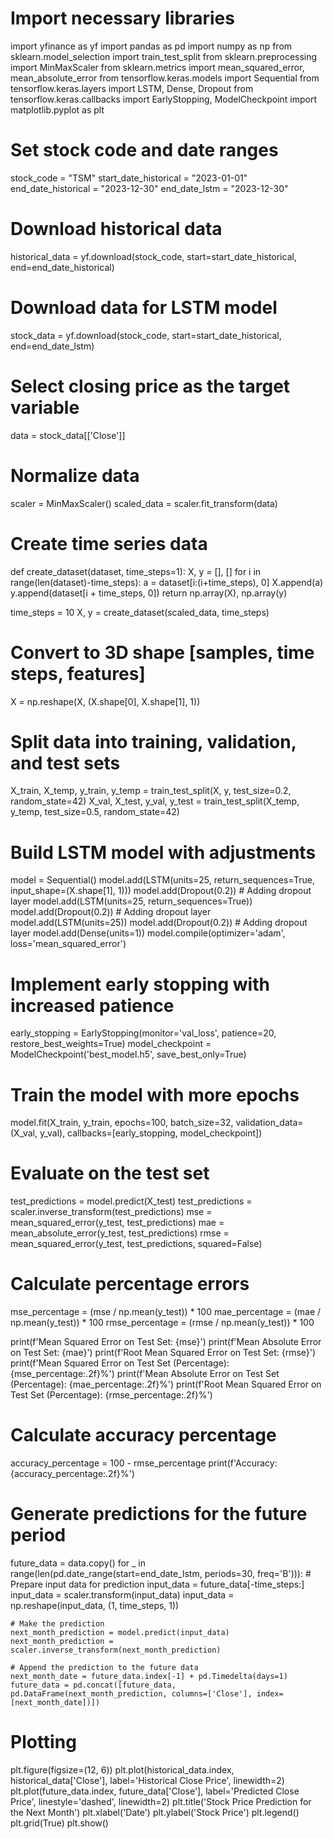 # Import necessary libraries
import yfinance as yf
import pandas as pd
import numpy as np
from sklearn.model_selection import train_test_split
from sklearn.preprocessing import MinMaxScaler
from sklearn.metrics import mean_squared_error, mean_absolute_error
from tensorflow.keras.models import Sequential
from tensorflow.keras.layers import LSTM, Dense, Dropout
from tensorflow.keras.callbacks import EarlyStopping, ModelCheckpoint
import matplotlib.pyplot as plt

# Set stock code and date ranges
stock_code = "TSM"
start_date_historical = "2023-01-01"
end_date_historical = "2023-12-30"
end_date_lstm = "2023-12-30"

# Download historical data
historical_data = yf.download(stock_code, start=start_date_historical, end=end_date_historical)

# Download data for LSTM model
stock_data = yf.download(stock_code, start=start_date_historical, end=end_date_lstm)

# Select closing price as the target variable
data = stock_data[['Close']]

# Normalize data
scaler = MinMaxScaler()
scaled_data = scaler.fit_transform(data)

# Create time series data
def create_dataset(dataset, time_steps=1):
    X, y = [], []
    for i in range(len(dataset)-time_steps):
        a = dataset[i:(i+time_steps), 0]
        X.append(a)
        y.append(dataset[i + time_steps, 0])
    return np.array(X), np.array(y)

time_steps = 10
X, y = create_dataset(scaled_data, time_steps)

# Convert to 3D shape [samples, time steps, features]
X = np.reshape(X, (X.shape[0], X.shape[1], 1))

# Split data into training, validation, and test sets
X_train, X_temp, y_train, y_temp = train_test_split(X, y, test_size=0.2, random_state=42)
X_val, X_test, y_val, y_test = train_test_split(X_temp, y_temp, test_size=0.5, random_state=42)

# Build LSTM model with adjustments
model = Sequential()
model.add(LSTM(units=25, return_sequences=True, input_shape=(X.shape[1], 1)))
model.add(Dropout(0.2))  # Adding dropout layer
model.add(LSTM(units=25, return_sequences=True))
model.add(Dropout(0.2))  # Adding dropout layer
model.add(LSTM(units=25))
model.add(Dropout(0.2))  # Adding dropout layer
model.add(Dense(units=1))
model.compile(optimizer='adam', loss='mean_squared_error')

# Implement early stopping with increased patience
early_stopping = EarlyStopping(monitor='val_loss', patience=20, restore_best_weights=True)
model_checkpoint = ModelCheckpoint('best_model.h5', save_best_only=True)

# Train the model with more epochs
model.fit(X_train, y_train, epochs=100, batch_size=32, validation_data=(X_val, y_val), callbacks=[early_stopping, model_checkpoint])

# Evaluate on the test set
test_predictions = model.predict(X_test)
test_predictions = scaler.inverse_transform(test_predictions)
mse = mean_squared_error(y_test, test_predictions)
mae = mean_absolute_error(y_test, test_predictions)
rmse = mean_squared_error(y_test, test_predictions, squared=False)

# Calculate percentage errors
mse_percentage = (mse / np.mean(y_test)) * 100
mae_percentage = (mae / np.mean(y_test)) * 100
rmse_percentage = (rmse / np.mean(y_test)) * 100

print(f'Mean Squared Error on Test Set: {mse}')
print(f'Mean Absolute Error on Test Set: {mae}')
print(f'Root Mean Squared Error on Test Set: {rmse}')
print(f'Mean Squared Error on Test Set (Percentage): {mse_percentage:.2f}%')
print(f'Mean Absolute Error on Test Set (Percentage): {mae_percentage:.2f}%')
print(f'Root Mean Squared Error on Test Set (Percentage): {rmse_percentage:.2f}%')

# Calculate accuracy percentage
accuracy_percentage = 100 - rmse_percentage
print(f'Accuracy: {accuracy_percentage:.2f}%')

# Generate predictions for the future period
future_data = data.copy()
for _ in range(len(pd.date_range(start=end_date_lstm, periods=30, freq='B'))):
    # Prepare input data for prediction
    input_data = future_data[-time_steps:]
    input_data = scaler.transform(input_data)
    input_data = np.reshape(input_data, (1, time_steps, 1))

    # Make the prediction
    next_month_prediction = model.predict(input_data)
    next_month_prediction = scaler.inverse_transform(next_month_prediction)

    # Append the prediction to the future data
    next_month_date = future_data.index[-1] + pd.Timedelta(days=1)
    future_data = pd.concat([future_data, pd.DataFrame(next_month_prediction, columns=['Close'], index=[next_month_date])])


# Plotting
plt.figure(figsize=(12, 6))
plt.plot(historical_data.index, historical_data['Close'], label='Historical Close Price', linewidth=2)
plt.plot(future_data.index, future_data['Close'], label='Predicted Close Price', linestyle='dashed', linewidth=2)
plt.title('Stock Price Prediction for the Next Month')
plt.xlabel('Date')
plt.ylabel('Stock Price')
plt.legend()
plt.grid(True)
plt.show()
